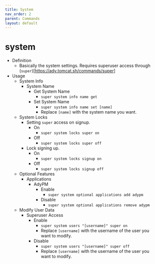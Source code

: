 ```yaml
---
title: System
nav_order: 2
parent: Commands
layout: default
---
```


# system

- Definition
  - Basically the system settings. Requires superuser access through (`super`)[https://ady.tomcat.sh/commands/super]
- Usage
  - System Info
    - System Name
      - Get System Name
        - `super system info name get`
      - Set System Name
        - `super system info name set [name]`
        - Replace `[name]` with the system name you want.
  - System Locks
    - Setting `super` access on signup.
      - On
        - `super system locks super on`
      - Off
        - `super system locks super off`
    - Lock signing up.
      - On
        - `super system locks signup on`
      - Off
        - `super system locks signup off`
  - Optional Features
    - Applications
      - AdyPM
        - Enable
          - `super system optional applications add adypm`
        - Disable
          - `super system optional applications remove adypm`
  - Modify User Data
    - Superuser Access
      - Enable
        - `super system users "[username]" super on`
        - Replace `[username]` with the username of the user you want to modify.
      - Disable
        - `super system users "[username]" super off`
        - Replace `[username]` with the username of the user you want to modify.
